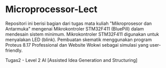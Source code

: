 # Microprocessor-Lect
Repositori ini berisi bagian dari tugas mata kuliah "Mikroprosesor dan Antarmuka" mengenai Mikrokontroler STM32F411 (BluePill) dalam mendesain sistem minimum.
Mikrokontroler STM32F411 digunakan untuk menyalakan LED (blink).
Pembuatan skematik menggunakan program Proteus 8.17 Professional dan Website Wokwi sebagai simulasi yang user-friendly.

Tugas2 - Level 2 AI [Assisted Idea Generation and Structuring]
